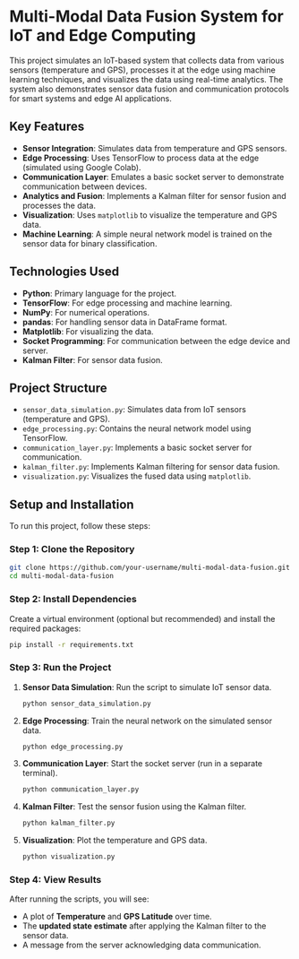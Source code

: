 # Multi-Modal Data Fusion System for IoT and Edge Computing

This project simulates an IoT-based system that collects data from various sensors (temperature and GPS), processes it at the edge using machine learning techniques, and visualizes the data using real-time analytics. The system also demonstrates sensor data fusion and communication protocols for smart systems and edge AI applications.

## Key Features

* **Sensor Integration**: Simulates data from temperature and GPS sensors.
* **Edge Processing**: Uses TensorFlow to process data at the edge (simulated using Google Colab).
* **Communication Layer**: Emulates a basic socket server to demonstrate communication between devices.
* **Analytics and Fusion**: Implements a Kalman filter for sensor fusion and processes the data.
* **Visualization**: Uses `matplotlib` to visualize the temperature and GPS data.
* **Machine Learning**: A simple neural network model is trained on the sensor data for binary classification.

## Technologies Used

* **Python**: Primary language for the project.
* **TensorFlow**: For edge processing and machine learning.
* **NumPy**: For numerical operations.
* **pandas**: For handling sensor data in DataFrame format.
* **Matplotlib**: For visualizing the data.
* **Socket Programming**: For communication between the edge device and server.
* **Kalman Filter**: For sensor data fusion.

## Project Structure

* `sensor_data_simulation.py`: Simulates data from IoT sensors (temperature and GPS).
* `edge_processing.py`: Contains the neural network model using TensorFlow.
* `communication_layer.py`: Implements a basic socket server for communication.
* `kalman_filter.py`: Implements Kalman filtering for sensor data fusion.
* `visualization.py`: Visualizes the fused data using `matplotlib`.

## Setup and Installation

To run this project, follow these steps:

### Step 1: Clone the Repository

```bash
git clone https://github.com/your-username/multi-modal-data-fusion.git
cd multi-modal-data-fusion
```

### Step 2: Install Dependencies

Create a virtual environment (optional but recommended) and install the required packages:

```bash
pip install -r requirements.txt
```

### Step 3: Run the Project

1. **Sensor Data Simulation**: Run the script to simulate IoT sensor data.

   ```bash
   python sensor_data_simulation.py
   ```

2. **Edge Processing**: Train the neural network on the simulated sensor data.

   ```bash
   python edge_processing.py
   ```

3. **Communication Layer**: Start the socket server (run in a separate terminal).

   ```bash
   python communication_layer.py
   ```

4. **Kalman Filter**: Test the sensor fusion using the Kalman filter.

   ```bash
   python kalman_filter.py
   ```

5. **Visualization**: Plot the temperature and GPS data.

   ```bash
   python visualization.py
   ```

### Step 4: View Results

After running the scripts, you will see:

* A plot of **Temperature** and **GPS Latitude** over time.
* The **updated state estimate** after applying the Kalman filter to the sensor data.
* A message from the server acknowledging data communication.

